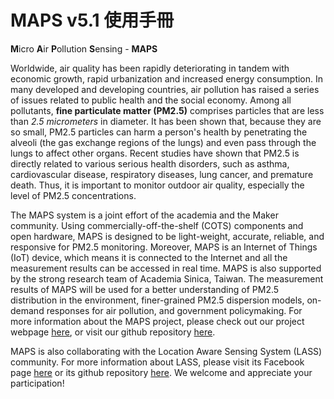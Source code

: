 # MAPS v5.1 使用手冊

**M**icro **A**ir **P**ollution **S**ensing - **MAPS**

Worldwide, air quality has been rapidly deteriorating in tandem with economic growth, rapid urbanization and increased energy consumption. In many developed and developing countries, air pollution has raised a series of issues related to public health and the social economy. Among all pollutants, **fine particulate matter \(PM2.5\)** comprises particles that are less than _2.5 micrometers_ in diameter. It has been shown that, because they are so small, PM2.5 particles can harm a person's health by penetrating the alveoli \(the gas exchange regions of the lungs\) and even pass through the lungs to affect other organs. Recent studies have shown that PM2.5 is directly related to various serious health disorders, such as asthma, cardiovascular disease, respiratory diseases, lung cancer, and premature death. Thus, it is important to monitor outdoor air quality, especially the level of PM2.5 concentrations.

The MAPS system is a joint effort of the academia and the Maker community. Using commercially-off-the-shelf \(COTS\) components and open hardware, MAPS is designed to be light-weight, accurate, reliable, and responsive for PM2.5 monitoring. Moreover, MAPS is an Internet of Things \(IoT\) device, which means it is connected to the Internet and all the measurement results can be accessed in real time. MAPS is also supported by the strong research team of Academia Sinica, Taiwan. The measurement results of MAPS will be used for a better understanding of PM2.5 distribution in the environment, finer-grained PM2.5 dispersion models, on-demand responses for air pollution, and government policymaking. For more information about the MAPS project, please check out our project webpage [here](https://sites.google.com/site/pm25opendata/), or visit our github repository [here](https://github.com/jack77121/MAPS---LinkIt-Smart-7688-Duo).

MAPS is also collaborating with the Location Aware Sensing System \(LASS\) community. For more information about LASS, please visit its Facebook page [here](https://www.facebook.com/groups/1607718702812067/) or its github repository [here](https://github.com/LinkItONEDevGroup/LASS). We welcome and appreciate your participation!

